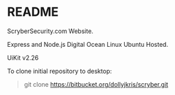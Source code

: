 # README #

ScryberSecurity.com Website.

Express and Node.js
Digital Ocean Linux Ubuntu Hosted.

UiKit v2.26

To clone initial repository to desktop:
> git clone https://bitbucket.org/dollyjkris/scryber.git
